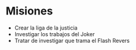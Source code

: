 # Misiones

* Crear la liga de la justicia
* Investigar los trabajos del Joker
* Tratar de investigar que trama el Flash Revers